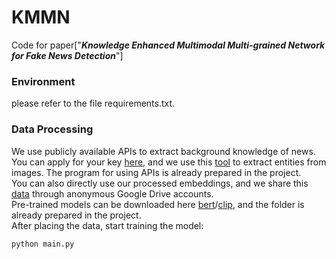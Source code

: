 # KMMN
Code for paper["***Knowledge Enhanced Multimodal Multi-grained Network for Fake News Detection***"]

### Environment
please refer to the file requirements.txt.

### Data Processing
We use publicly available APIs to extract background knowledge of news. You can apply for your key [here](https://cloud.baidu.com/product/nlp_basic/entity_analysis), and we use this [tool](https://cloud.baidu.com/product/imagerecognition/general) to extract entities from images. The program for using APIs is already prepared in the project.<br>
You can also directly use our processed embeddings, and we share this [data](https://drive.google.com/file/d/12op769C_vmli9y2Vw3dkTHFE-9QA7bJC/view?usp=sharing) through anonymous Google Drive accounts.<br>
Pre-trained models can be downloaded here [bert](https://drive.google.com/file/d/1-2vEZfIFCdM1-vJ3GD6DlSyKT4eVXMKq/view)/[clip](https://github.com/OFA-Sys/Chinese-CLIP), and the folder is already prepared in the project.<br>
After placing the data, start training the model:
```python
python main.py
```

